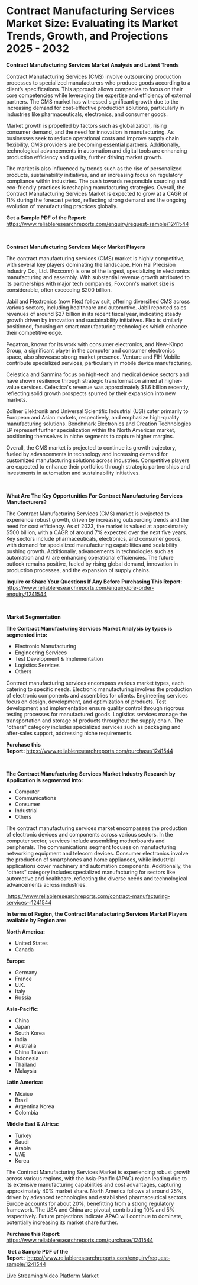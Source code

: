 <p><h1>Contract Manufacturing Services Market Size: Evaluating its Market Trends, Growth, and Projections 2025 - 2032</h1></p><p><strong>Contract Manufacturing Services Market Analysis and Latest Trends</strong></p>
<p><p>Contract Manufacturing Services (CMS) involve outsourcing production processes to specialized manufacturers who produce goods according to a client’s specifications. This approach allows companies to focus on their core competencies while leveraging the expertise and efficiency of external partners. The CMS market has witnessed significant growth due to the increasing demand for cost-effective production solutions, particularly in industries like pharmaceuticals, electronics, and consumer goods.</p><p>Market growth is propelled by factors such as globalization, rising consumer demand, and the need for innovation in manufacturing. As businesses seek to reduce operational costs and improve supply chain flexibility, CMS providers are becoming essential partners. Additionally, technological advancements in automation and digital tools are enhancing production efficiency and quality, further driving market growth.</p><p>The market is also influenced by trends such as the rise of personalized products, sustainability initiatives, and an increasing focus on regulatory compliance within industries. The push towards responsible sourcing and eco-friendly practices is reshaping manufacturing strategies. Overall, the Contract Manufacturing Services Market is expected to grow at a CAGR of 11% during the forecast period, reflecting strong demand and the ongoing evolution of manufacturing practices globally.</p></p>
<p><strong>Get a Sample PDF of the Report:&nbsp;</strong> <a href="https://www.reliableresearchreports.com/enquiry/request-sample/1241544?utm_campaign=2981&utm_medium=2&utm_source=Github&utm_content=ia&utm_term=10032025&utm_id=contract-manufacturing-services">https://www.reliableresearchreports.com/enquiry/request-sample/1241544</a></p>
<p>&nbsp;</p>
<p><strong>Contract Manufacturing Services Major Market Players</strong></p>
<p><p>The contract manufacturing services (CMS) market is highly competitive, with several key players dominating the landscape. Hon Hai Precision Industry Co., Ltd. (Foxconn) is one of the largest, specializing in electronics manufacturing and assembly. With substantial revenue growth attributed to its partnerships with major tech companies, Foxconn's market size is considerable, often exceeding $200 billion.</p><p>Jabil and Flextronics (now Flex) follow suit, offering diversified CMS across various sectors, including healthcare and automotive. Jabil reported sales revenues of around $27 billion in its recent fiscal year, indicating steady growth driven by innovation and sustainability initiatives. Flex is similarly positioned, focusing on smart manufacturing technologies which enhance their competitive edge.</p><p>Pegatron, known for its work with consumer electronics, and New-Kinpo Group, a significant player in the computer and consumer electronics space, also showcase strong market presence. Venture and FIH Mobile contribute specialized services, particularly in mobile device manufacturing.</p><p>Celestica and Sanmina focus on high-tech and medical device sectors and have shown resilience through strategic transformation aimed at higher-value services. Celestica's revenue was approximately $1.6 billion recently, reflecting solid growth prospects spurred by their expansion into new markets.</p><p>Zollner Elektronik and Universal Scientific Industrial (USI) cater primarily to European and Asian markets, respectively, and emphasize high-quality manufacturing solutions. Benchmark Electronics and Creation Technologies LP represent further specialization within the North American market, positioning themselves in niche segments to capture higher margins.</p><p>Overall, the CMS market is projected to continue its growth trajectory, fueled by advancements in technology and increasing demand for customized manufacturing solutions across industries. Competitive players are expected to enhance their portfolios through strategic partnerships and investments in automation and sustainability initiatives.</p></p>
<p>&nbsp;</p>
<p><strong>What Are The Key Opportunities For Contract Manufacturing Services Manufacturers?</strong></p>
<p><p>The Contract Manufacturing Services (CMS) market is projected to experience robust growth, driven by increasing outsourcing trends and the need for cost efficiency. As of 2023, the market is valued at approximately $500 billion, with a CAGR of around 7% expected over the next five years. Key sectors include pharmaceuticals, electronics, and consumer goods, with demand for specialized manufacturing capabilities and scalability pushing growth. Additionally, advancements in technologies such as automation and AI are enhancing operational efficiencies. The future outlook remains positive, fueled by rising global demand, innovation in production processes, and the expansion of supply chains.</p></p>
<p><strong>Inquire or Share Your Questions If Any Before Purchasing This Report:</strong> <a href="https://www.reliableresearchreports.com/enquiry/pre-order-enquiry/1241544?utm_campaign=2981&utm_medium=2&utm_source=Github&utm_content=ia&utm_term=10032025&utm_id=contract-manufacturing-services">https://www.reliableresearchreports.com/enquiry/pre-order-enquiry/1241544</a></p>
<p>&nbsp;</p>
<p><strong>Market Segmentation</strong></p>
<p><strong>The Contract Manufacturing Services Market Analysis by types is segmented into:</strong></p>
<p><ul><li>Electronic Manufacturing</li><li>Engineering Services</li><li>Test Development & Implementation</li><li>Logistics Services</li><li>Others</li></ul></p>
<p><p>Contract manufacturing services encompass various market types, each catering to specific needs. Electronic manufacturing involves the production of electronic components and assemblies for clients. Engineering services focus on design, development, and optimization of products. Test development and implementation ensure quality control through rigorous testing processes for manufactured goods. Logistics services manage the transportation and storage of products throughout the supply chain. The "others" category includes specialized services such as packaging and after-sales support, addressing niche requirements.</p></p>
<p><strong>Purchase this Report:&nbsp;</strong><a href="https://www.reliableresearchreports.com/purchase/1241544?utm_campaign=2981&utm_medium=2&utm_source=Github&utm_content=ia&utm_term=10032025&utm_id=contract-manufacturing-services">https://www.reliableresearchreports.com/purchase/1241544</a></p>
<p>&nbsp;</p>
<p><strong>The Contract Manufacturing Services Market Industry Research by Application is segmented into:</strong></p>
<p><ul><li>Computer</li><li>Communications</li><li>Consumer</li><li>Industrial</li><li>Others</li></ul></p>
<p><p>The contract manufacturing services market encompasses the production of electronic devices and components across various sectors. In the computer sector, services include assembling motherboards and peripherals. The communications segment focuses on manufacturing networking equipment and telecom devices. Consumer electronics involve the production of smartphones and home appliances, while industrial applications cover machinery and automation components. Additionally, the "others" category includes specialized manufacturing for sectors like automotive and healthcare, reflecting the diverse needs and technological advancements across industries.</p></p>
<p><a href="https://www.reliableresearchreports.com/contract-manufacturing-services-r1241544?utm_campaign=2981&utm_medium=2&utm_source=Github&utm_content=ia&utm_term=10032025&utm_id=contract-manufacturing-services">&nbsp;https://www.reliableresearchreports.com/contract-manufacturing-services-r1241544</a></p>
<p><strong>In terms of Region, the Contract Manufacturing Services Market Players available by Region are:</strong></p>
<p>
    <p> <strong> North America: </strong>
        <ul>
            <li>United States</li>
            <li>Canada</li>
        </ul>
        </p> 
    <p> <strong> Europe: </strong>
        <ul>
            <li>Germany</li>
            <li>France</li>
            <li>U.K.</li>
            <li>Italy</li>
            <li>Russia</li>
        </ul>
        </p> 
    <p> <strong> Asia-Pacific: </strong>
        <ul>
            <li>China</li>
            <li>Japan</li>
            <li>South Korea</li>
            <li>India</li>
            <li>Australia</li>
            <li>China Taiwan</li>
            <li>Indonesia</li>
            <li>Thailand</li>
            <li>Malaysia</li>
        </ul>
        </p> 
    <p> <strong> Latin America: </strong>
        <ul>
            <li>Mexico</li>
            <li>Brazil</li>
            <li>Argentina Korea</li>
            <li>Colombia</li>
        </ul>
        </p> 
    <p> <strong> Middle East & Africa: </strong>
        <ul>
            <li>Turkey</li>
            <li>Saudi</li>
            <li>Arabia</li>
            <li>UAE</li>
            <li>Korea</li>
        </ul>
    </p>
    </p>
<p><p>The Contract Manufacturing Services Market is experiencing robust growth across various regions, with the Asia-Pacific (APAC) region leading due to its extensive manufacturing capabilities and cost advantages, capturing approximately 40% market share. North America follows at around 25%, driven by advanced technologies and established pharmaceutical sectors. Europe accounts for about 20%, benefitting from a strong regulatory framework. The USA and China are pivotal, contributing 10% and 5% respectively. Future projections indicate APAC will continue to dominate, potentially increasing its market share further.</p></p>
<p><strong>Purchase this Report: </strong><a href="https://www.reliableresearchreports.com/purchase/1241544?utm_campaign=2981&utm_medium=2&utm_source=Github&utm_content=ia&utm_term=10032025&utm_id=contract-manufacturing-services">https://www.reliableresearchreports.com/purchase/1241544</a></p>
<p>&nbsp;<strong>Get a Sample PDF of the Report:&nbsp;&nbsp;</strong><a href="https://www.reliableresearchreports.com/enquiry/request-sample/1241544?utm_campaign=2981&utm_medium=2&utm_source=Github&utm_content=ia&utm_term=10032025&utm_id=contract-manufacturing-services">https://www.reliableresearchreports.com/enquiry/request-sample/1241544</a></p>
<p><strong></strong></p>
<p><p><a href="https://github.com/djibenesha/Market-Research-Report-List-1/blob/main/live-streaming-video-platform-market.md?utm_campaign=2981&utm_medium=2&utm_source=Github&utm_content=ia&utm_term=10032025&utm_id=contract-manufacturing-services">Live Streaming Video Platform Market</a></p></p>